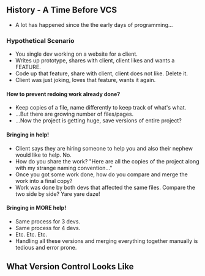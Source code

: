 ## History - A Time Before VCS
- A lot has happened since the the early days of programming...

### Hypothetical Scenario
* You single dev working on a website for a client.
* Writes up prototype, shares with client, client likes and wants a FEATURE.
* Code up that feature, share with client, client does not like. Delete it.
* Client was just joking, loves that feature, wants it again.

#### How to prevent redoing work already done?
* Keep copies of a file, name differently to keep track of what's what.
* ...But there are growing number of files/pages.
* ...Now the project is getting huge, save versions of entire project?

#### Bringing in help!
* Client says they are hiring someone to help you and also their nephew would like to help. No.
* How do you share the work? "Here are all the copies of the project along with my strange naming convention..."
* Once you got some work done, how do you compare and merge the work into a final copy?
* Work was done by both devs that affected the same files. Compare the two side by side? Yare yare daze!

#### Bringing in MORE help!
* Same process for 3 devs.
* Same process for 4 devs.
* Etc. Etc. Etc.
* Handling all these versions and merging everything together manually is tedious and error prone.

## What Version Control Looks Like
